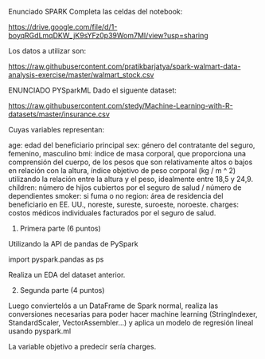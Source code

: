 Enunciado SPARK
Completa las celdas del notebook:

https://drive.google.com/file/d/1-boyqRGdLmqDKW_jK9sYFz0p39Wom7MI/view?usp=sharing

Los datos a utilizar son:

https://raw.githubusercontent.com/pratikbarjatya/spark-walmart-data-analysis-exercise/master/walmart_stock.csv

ENUNCIADO PYSparkML
Dado el siguente dataset:

https://raw.githubusercontent.com/stedy/Machine-Learning-with-R-datasets/master/insurance.csv

Cuyas variables representan:

age: edad del beneficiario principal
sex: género del contratante del seguro, femenino, masculino
bmi: índice de masa corporal, que proporciona una comprensión del cuerpo, de los pesos que son relativamente altos o bajos en relación con la altura, índice objetivo de peso corporal (kg / m ^ 2) utilizando la relación entre la altura y el peso, idealmente entre 18,5 y 24,9.
children: número de hijos cubiertos por el seguro de salud / número de dependientes
smoker: si fuma o no
region: área de residencia del beneficiario en EE. UU., noreste, sureste, suroeste, noroeste.
charges: costos médicos individuales facturados por el seguro de salud.
 

1) Primera parte (6 puntos)

Utilizando la API de pandas de PySpark

import pyspark.pandas as ps

Realiza un EDA del dataset anterior.

 

2) Segunda parte (4 puntos)

Luego conviertelós a un DataFrame de Spark normal, realiza las conversiones necesarias para poder hacer machine learning (StringIndexer, StandardScaler, VectorAssembler...) y aplica un modelo de regresión lineal usando pyspark.ml

La variable objetivo a predecir sería charges.
